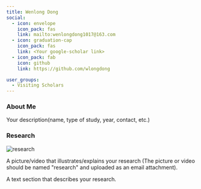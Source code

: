 ```yaml
---
title: Wenlong Dong
social:
  - icon: envelope 
    icon_pack: fas
    link: mailto:wenlongdong1017@163.com
  - icon: graduation-cap 
    icon_pack: fas
    link: <Your google-scholar link>
  - icon_pack: fab
    icon: github
    link: https://github.com/wlongdong

user_groups:
  - Visiting Scholars
---
```

### About Me
Your description(name, type of study, year, contact, etc.)

### Research
![research](authors_research/wenlong_dong.png "Research Introduction")

A picture/video that illustrates/explains your research (The picture or video should be named "research" and uploaded as an email attachment). 

A text section that describes your research.



